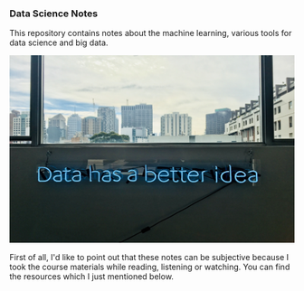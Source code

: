 ### Data Science Notes
This repository contains notes about the machine learning, various tools for data science and big data.

![graph](images/data.jpg)

First of all, I'd like to point out that these notes can be subjective because I took the course materials 
while reading, listening or watching. You can find the resources which I just mentioned below.


